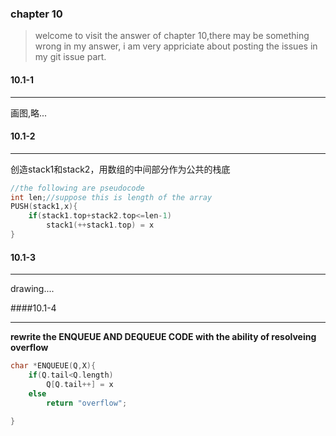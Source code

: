 
### chapter 10

> welcome to visit the answer of chapter 10,there may be something wrong in my answer, i am very appriciate about posting the issues in my git issue part.

#### 10.1-1

---
画图,略...

#### 10.1-2

---
创造stack1和stack2，用数组的中间部分作为公共的栈底

```c
//the following are pseudocode
int len;//suppose this is length of the array
PUSH(stack1,x){
    if(stack1.top+stack2.top<=len-1)
		stack1(++stack1.top) = x 
}
```

#### 10.1-3
---

drawing....

####10.1-4

---
**rewrite the ENQUEUE AND DEQUEUE CODE with the ability of resolveing overflow**

```c
char *ENQUEUE(Q,X){
    if(Q.tail<Q.length)
		Q[Q.tail++] = x
	else
		return "overflow";

}
```
